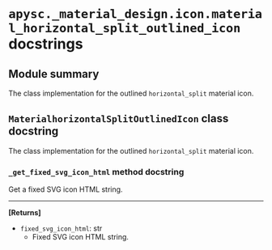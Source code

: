 # `apysc._material_design.icon.material_horizontal_split_outlined_icon` docstrings

## Module summary

The class implementation for the outlined `horizontal_split` material icon.

## `MaterialhorizontalSplitOutlinedIcon` class docstring

The class implementation for the outlined `horizontal_split` material icon.

### `_get_fixed_svg_icon_html` method docstring

Get a fixed SVG icon HTML string.<hr>

**[Returns]**

- `fixed_svg_icon_html`: str
  - Fixed SVG icon HTML string.